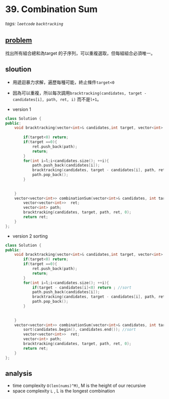 # 39. Combination Sum



###### tags: `leetcode` `backtracking` 

## [problem](https://leetcode.com/problems/combination-sum/)

找出所有組合總和為target 的子序列，可以重複選取，但每組組合必須唯一。
## sloution

- 用遞迴暴力求解，遍歷每種可能，終止條件`target<0`
- 因為可以重複，所以每次調用`bracktracking(candidates, target - candidates[i], path, ret, i)` 而不是`l+1`。

- version 1 
```c++
class Solution {
public:
    void bracktracking(vector<int>& candidates,int target, vector<int> & path, vector<vector<int>>& ret, int l ){
        
        if(target<0) return;
        if(target ==0){
            ret.push_back(path);
            return;
        }
        for(int i=l;i<candidates.size(); ++i){
            path.push_back(candidates[i]);
            bracktracking(candidates, target - candidates[i], path, ret, i);
            path.pop_back();
        }
        
        
    }
    vector<vector<int>> combinationSum(vector<int>& candidates, int target) {
        vector<vector<int>>  ret;
        vector<int> path;
        bracktracking(candidates, target, path, ret, 0);
        return ret;
    }
};
```

- version 2 sorting 
```c++
class Solution {
public:
    void bracktracking(vector<int>& candidates,int target, vector<int> & path, vector<vector<int>>& ret, int l ){
        if(target<0) return;
        if(target ==0){
            ret.push_back(path);
            return;
        }
        for(int i=l;i<candidates.size(); ++i){
            if(target - candidates[i]<0) return ; //sort
            path.push_back(candidates[i]);
            bracktracking(candidates, target - candidates[i], path, ret, i);
            path.pop_back();
        }
        
        
    }
    vector<vector<int>> combinationSum(vector<int>& candidates, int target) {
        sort(candidates.begin(), candidates.end()); //sort
        vector<vector<int>>  ret;
        vector<int> path;
        bracktracking(candidates, target, path, ret, 0);
        return ret;
    }
};
```
## analysis
- time complexity `O(len(nums)^M)`, M is the height of our recursive
- space complexity `L` , L is the longest combination